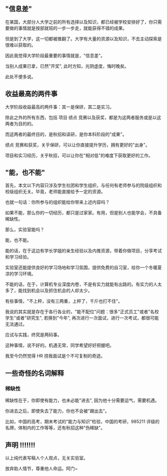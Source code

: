 ## "信息差"

在某国，大部分人大学之前的所有选择以及知识，都已经被学校安排好了，你只需要做的事情就是按部就班的一步一步走，就能获得不错的成果。

但是到了大学，这一切都被推翻了。大学有大量的资源以及知识，不去主动探索是很难以获取的。

因此我觉得大学阶段最重要的事情就是，"信息差"。

当别人成果已拿，已然"开奖", 此时方知，光阴虚度，悔时晚矣。

此处不便多说。

## 收益最高的两件事

大学阶段收益最高的两件事：其一是保研，其二是实习。

除此之外的所有东西，包括 项目 绩点 竞赛以及获奖，都是为这两者服务或是以这两者为目的的。

而这两者的最终目的，是秋招和读研，是你本科阶段的"成果"。

绩点 竞赛和获奖，关乎保研，可以让你直接提升学历，拥有更好的"出身"。

项目和实习经历，关乎秋招，可以让你在"相对低"的难度下获取更好的工作。

## "能，也不能"

首先，本文以下内容只涉及学生社团和学生组织，与任何有老师参与的院级组织和校级组织无关。毕竟，老师能直接给予一定的资源。

也就一句话：你所参与的组织能给你带来上述内容吗？

如果不能，那么你的一切经历，都只是过家家。有用，但是别人也能学会，不具备稀缺性。

那么，实验室能吗？

能，也不能。

能的话，在于这边有学长学姐的亲生经验以及内推资源，带着你做项目，分享考试和学习经验。

实验室还能提供良好的学习场地和学习氛围，提供免费的自习室，给你一个冬暖夏凉的学习环境。

不能的话，在于，计算机专业深度内卷，不是有实力就能有出路的。有实力的人太多了，能找到机会以及抓住机会的人却太少。

有些事情，"不上秤，没有三两重，上秤了，千斤也打不住"。

我说的其实就是存在于各行各业的，"能不配位"问题：很多"正式员工"或者"名校学生"或者"研究生", 若换到"今年", 再次进行一次面试，进行一次考试，都很可能无法通过。

应试与实践，终究是两码事。

这种事情，说不好的。机遇无常，同学希望好好把握吧。

我至今仍然觉得 HR 捞我面试是个不可复制的奇迹。

## 一些奇怪的名词解释

### 稀缺性

稀缺性在于，你即使有能力，也未必能"进去", 因为他十分需要运气，需要机遇。

你进去之后，即使失去了能力，你也不会被"踢出去"。

比如，中国的高考，期末考试的"能力与知识"检验，中国的考研，985211 评级的名牌，体制内的工作等等，还有秋招这种"伪稀缺"。

## 声明 !!!!!!!

以上纯代表写稿人个人观点，无关实验室。

放弃助人情节，尊重他人命运。阿门~
